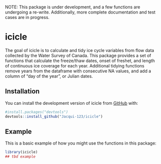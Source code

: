 
NOTE: This package is under development, and a few functions are
undergoing a re-write. Additionally, more complete documentation and
test cases are in progress.

<!-- README.md is generated from README.Rmd. Please edit that file -->

# icicle

<!-- badges: start -->
<!-- badges: end -->

The goal of icicle is to calculate and tidy ice cycle variables from
flow data collected by the Water Survey of Canada. This package provides
a set of functions that calculate the freeze/thaw dates, onset of
freshet, and length of continuous ice coverage for each year. Additional
tidying functions remove years from the dataframe with consecutive NA
values, and add a column of “day of the year”, or Julian dates.

## Installation

You can install the development version of icicle from
[GitHub](https://github.com/) with:

``` r
#install.packages("devtools")
devtools::install_github("Jacqui-123/icicle")
```

## Example

This is a basic example of how you might use the functions in this
package:

``` r
library(icicle)
## tbd example 
```
